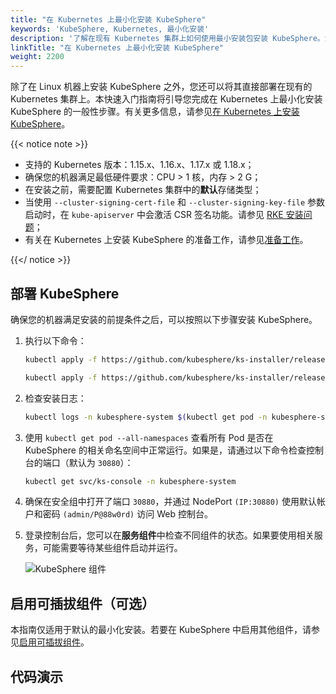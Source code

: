 ```yaml
---
title: "在 Kubernetes 上最小化安装 KubeSphere"
keywords: 'KubeSphere, Kubernetes, 最小化安装'
description: '了解在现有 Kubernetes 集群上如何使用最小安装包安装 KubeSphere。您可以使用托管在云服务器上或者安装在本地的 Kubernetes 集群。'
linkTitle: "在 Kubernetes 上最小化安装 KubeSphere"
weight: 2200
---
```


除了在 Linux 机器上安装 KubeSphere 之外，您还可以将其直接部署在现有的 Kubernetes 集群上。本快速入门指南将引导您完成在 Kubernetes 上最小化安装 KubeSphere 的一般性步骤。有关更多信息，请参见[在 Kubernetes 上安装 KubeSphere](../../installing-on-kubernetes/)。

{{< notice note >}}

- 支持的 Kubernetes 版本：1.15.x、1.16.x、1.17.x 或 1.18.x；
- 确保您的机器满足最低硬件要求：CPU > 1 核，内存 > 2 G；
- 在安装之前，需要配置 Kubernetes 集群中的**默认**存储类型；
- 当使用 `--cluster-signing-cert-file` 和 `--cluster-signing-key-file` 参数启动时，在 `kube-apiserver` 中会激活 CSR 签名功能。请参见 [RKE 安装问题](https://github.com/kubesphere/kubesphere/issues/1925#issuecomment-591698309)；
- 有关在 Kubernetes 上安装 KubeSphere 的准备工作，请参见[准备工作](../../installing-on-kubernetes/introduction/prerequisites/)。

{{</ notice >}}

## 部署 KubeSphere

确保您的机器满足安装的前提条件之后，可以按照以下步骤安装 KubeSphere。

1. 执行以下命令：

    ```bash
    kubectl apply -f https://github.com/kubesphere/ks-installer/releases/download/v3.0.0/kubesphere-installer.yaml
    
    kubectl apply -f https://github.com/kubesphere/ks-installer/releases/download/v3.0.0/cluster-configuration.yaml
    ```

2. 检查安装日志：

    ```bash
    kubectl logs -n kubesphere-system $(kubectl get pod -n kubesphere-system -l app=ks-install -o jsonpath='{.items[0].metadata.name}') -f
    ```

3. 使用 `kubectl get pod --all-namespaces` 查看所有 Pod 是否在 KubeSphere 的相关命名空间中正常运行。如果是，请通过以下命令检查控制台的端口（默认为 `30880`）：

    ```bash
    kubectl get svc/ks-console -n kubesphere-system
    ```

4. 确保在安全组中打开了端口 `30880`，并通过 NodePort `(IP:30880)` 使用默认帐户和密码 `(admin/P@88w0rd)` 访问 Web 控制台。

5. 登录控制台后，您可以在**服务组件**中检查不同组件的状态。如果要使用相关服务，可能需要等待某些组件启动并运行。

    ![KubeSphere 组件](/images/docs/zh-cn/quickstart/minimal-kubesphere-on-k8s/kubesphere-components-zh.png)

## 启用可插拔组件（可选）

本指南仅适用于默认的最小化安装。若要在 KubeSphere 中启用其他组件，请参见[启用可插拔组件](../../pluggable-components/)。

## 代码演示

<script src="https://asciinema.org/a/362121.js" id="asciicast-362121" async></script>

